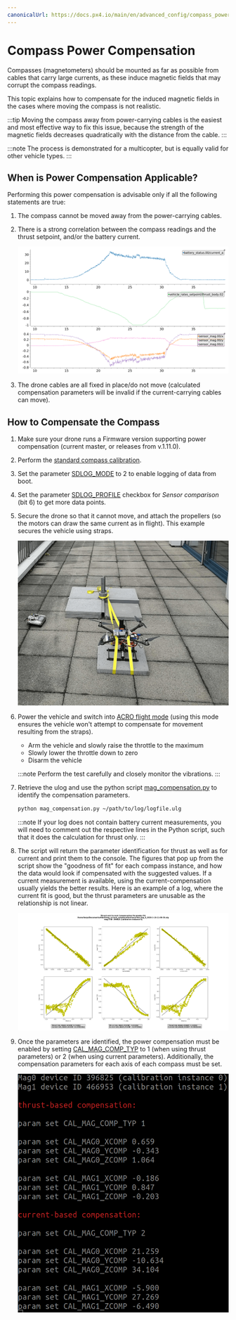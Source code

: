 ```yaml
---
canonicalUrl: https://docs.px4.io/main/en/advanced_config/compass_power_compensation
---
```


# Compass Power Compensation

Compasses (magnetometers) should be mounted as far as possible from cables that carry large currents, as these induce magnetic fields that may corrupt the compass readings.

This topic explains how to compensate for the induced magnetic fields in the cases where moving the compass is not realistic.

:::tip
Moving the compass away from power-carrying cables is the easiest and most effective way to fix this issue, because the strength of the magnetic fields decreases quadratically with the distance from the cable.
:::

:::note
The process is demonstrated for a multicopter, but is equally valid for other vehicle types.
:::

<a id="when"></a>

## When is Power Compensation Applicable?

Performing this power compensation is advisable only if all the following statements are true:

1. The compass cannot be moved away from the power-carrying cables.
1. There is a strong correlation between the compass readings and the thrust setpoint, and/or the battery current.

   ![Corrupted mag](../../assets/advanced_config/corrupted_mag.png)

1. The drone cables are all fixed in place/do not move (calculated compensation parameters will be invalid if the current-carrying cables can move).

<a id="how"></a>

## How to Compensate the Compass

1. Make sure your drone runs a Firmware version supporting power compensation (current master, or releases from v.1.11.0).
1. Perform the [standard compass calibration](../config/compass.md#compass-calibration).
1. Set the parameter [SDLOG_MODE](../advanced_config/parameter_reference.md#SDLOG_MODE) to 2 to enable logging of data from boot.
1. Set the parameter [SDLOG_PROFILE](../advanced_config/parameter_reference.md#SDLOG_PROFILE) checkbox for _Sensor comparison_ (bit 6) to get more data points.
1. Secure the drone so that it cannot move, and attach the propellers (so the motors can draw the same current as in flight).
   This example secures the vehicle using straps.

   ![strap](../../assets/advanced_config/strap.png)

1. Power the vehicle and switch into [ACRO flight mode](../flight_modes_mc/acro.md) (using this mode ensures the vehicle won't attempt to compensate for movement resulting from the straps).

   - Arm the vehicle and slowly raise the throttle to the maximum
   - Slowly lower the throttle down to zero
   - Disarm the vehicle

   :::note
   Perform the test carefully and closely monitor the vibrations.
   :::

1. Retrieve the ulog and use the python script [mag_compensation.py](https://github.com/PX4/PX4-Autopilot/blob/release/1.14/src/modules/sensors/vehicle_magnetometer/mag_compensation/python/mag_compensation.py) to identify the compensation parameters.

   ```bash
   python mag_compensation.py ~/path/to/log/logfile.ulg
   ```

   :::note
   If your log does not contain battery current measurements, you will need to comment out the respective lines in the Python script, such that it does the calculation for thrust only.
   :::

1. The script will return the parameter identification for thrust as well as for current and print them to the console.
   The figures that pop up from the script show the "goodness of fit" for each compass instance, and how the data would look if compensated with the suggested values.
   If a current measurement is available, using the current-compensation usually yields the better results.
   Here is an example of a log, where the current fit is good, but the thrust parameters are unusable as the relationship is not linear.

   ![line fit](../../assets/advanced_config/line_fit.png)

1. Once the parameters are identified, the power compensation must be enabled by setting [CAL_MAG_COMP_TYP](../advanced_config/parameter_reference.md#CAL_MAG_COMP_TYP) to 1 (when using thrust parameters) or 2 (when using current parameters).
   Additionally, the compensation parameters for each axis of each compass must be set.

   ![comp params](../../assets/advanced_config/comp_params.png)
